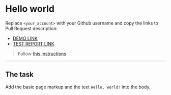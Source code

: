 # Hello world
Replace `<your_account>` with your Github username and copy the links to Pull Request description:
- [DEMO LINK](https://euFarafonov.github.io/layout_hello-world/)
- [TEST REPORT LINK](https://euFarafonov.github.io/layout_hello-world/report/html_report/)

> Follow [this instructions](https://mate-academy.github.io/layout_task-guideline/#how-to-solve-the-layout-tasks-on-github)
___

## The task 
Add the basic page markup and the text `Hello, world!` into the body.
